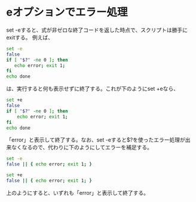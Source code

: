 ﻿# eオプションでエラー処理

set -eすると、式が非ゼロな終了コードを返した時点で、スクリプトは勝手にexitする。
例えば、

```bash
set -e
false
if [ "$?" -ne 0 ]; then
   echo error; exit 1;
fi
echo done
```

は、実行すると何も表示せずに終了する。これが下のようにset +eなら、

```bash
set +e
false
if [ "$?" -ne 0 ]; then
    echo error; exit 1;
fi
echo done
```

「error」と表示して終了する。なお、set -eすると$?を使ったエラー処理が出来なくなるので、代わりに下のようにしてエラーを補足する。

```bash
set -e
false || { echo error; exit 1; }
```

```bash
set +e
false || { echo error; exit 1; }
```

上のようにすると、いずれも「error」と表示して終了する。
